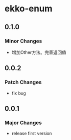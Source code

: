 # ekko-enum

## 0.1.0

### Minor Changes

- 增加Other方法。完善返回值

## 0.0.2

### Patch Changes

- fix bug

## 0.0.1

### Major Changes

- release first version
